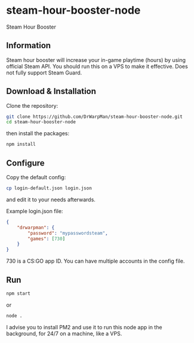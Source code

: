 # steam-hour-booster-node

Steam Hour Booster

## Information

Steam hour booster will increase your in-game playtime (hours) by using official Steam API.
You should run this on a VPS to make it effective.
Does not fully support Steam Guard.

## Download & Installation

Clone the repository:

```bash
git clone https://github.com/DrWarpMan/steam-hour-booster-node.git
cd steam-hour-booster-node
```

then install the packages:

```bash
npm install
```

## Configure

Copy the default config:

```bash
cp login-default.json login.json
```

and edit it to your needs afterwards.

Example login.json file:
```json
{
	"drwarpman": {
		"password": "mypasswordsteam",
		"games": [730]
	}
}
```
730 is a CS:GO app ID.
You can have multiple accounts in the config file.

## Run

```bash
npm start
```
or
```bash
node .
```

I advise you to install PM2 and use it to run this node app in the background, for 24/7 on a machine, like a VPS.
